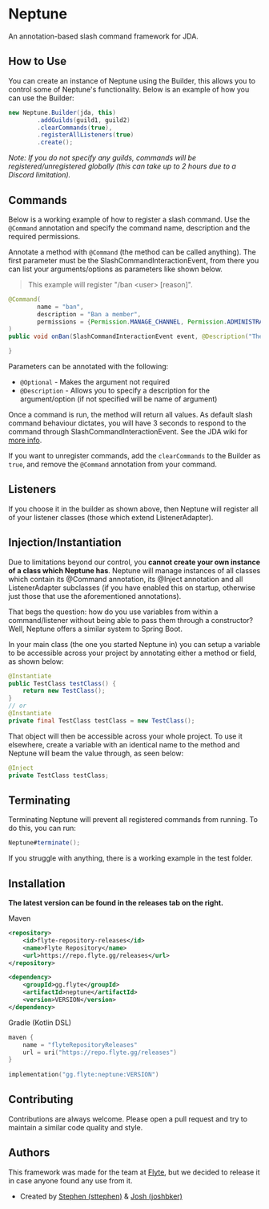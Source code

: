 
# Neptune

An annotation-based slash command framework for JDA.

## How to Use

You can create an instance of Neptune using the Builder, this allows you to control some of Neptune's functionality. Below is an example of how you can use the Builder:
```java
new Neptune.Builder(jda, this)
        .addGuilds(guild1, guild2)
        .clearCommands(true),
        .registerAllListeners(true)
        .create();
```

*Note: If you do not specify any guilds, commands will be registered/unregistered globally (this can take up to 2 hours due to a Discord limitation).*

## Commands
Below is a working example of how to register a slash command. Use the `@Command` annotation and specify the command name, description and the required permissions.

Annotate a method with `@Command` (the method can be called anything). The first parameter must be the SlashCommandInteractionEvent, from there you can list your arguments/options as parameters like shown below.

> This example will register "/ban &lt;user> [reason]".

```java
@Command(
        name = "ban",
        description = "Ban a member",
        permissions = {Permission.MANAGE_CHANNEL, Permission.ADMINISTRATOR}
)
public void onBan(SlashCommandInteractionEvent event, @Description("The user you wish to mute") User user, @Optional String reason) {

}
```
Parameters can be annotated with the following:
* `@Optional` - Makes the argument not required
* `@Description` - Allows you to specify a description for the argument/option (if not specified will be name of argument)

Once a command is run, the method will return all values. As default slash command behaviour dictates, you will have 3 seconds to respond to the command through SlashCommandInteractionEvent. See the JDA wiki for [more info](https://github.com/DV8FromTheWorld/JDA/wiki/Interactions).

If you want to unregister commands, add the `clearCommands` to the Builder as `true`, and remove the `@Command` annotation from your command.

## Listeners

If you choose it in the builder as shown above, then Neptune will register all of your listener classes (those which extend ListenerAdapter).


## Injection/Instantiation
Due to limitations beyond our control, you **cannot create your own instance of a class which Neptune has**. Neptune will manage instances of all classes which contain its @Command annotation, its @Inject annotation and all ListenerAdapter subclasses (if you have enabled this on startup, otherwise just those that use the aforementioned annotations).

That begs the question: how do you use variables from within a command/listener without being able to pass them through a constructor? Well, Neptune offers a similar system to Spring Boot.

In your main class (the one you started Neptune in) you can setup a variable to be accessible across your project by annotating either a method or field, as shown below:

```java
@Instantiate
public TestClass testClass() {
    return new TestClass();
}
// or
@Instantiate
private final TestClass testClass = new TestClass();
```
That object will then be accessible across your whole project. To use it elsewhere, create a variable with an identical name to the method and Neptune will beam the value through, as seen below:
```java
@Inject
private TestClass testClass;
```

## Terminating

Terminating Neptune will prevent all registered commands from running. To do this, you can run:
```java
Neptune#terminate();
```

If you struggle with anything, there is a working example in the test folder.

## Installation

**The latest version can be found in the releases tab on the right.**

Maven
```xml
<repository>
    <id>flyte-repository-releases</id>
    <name>Flyte Repository</name>
    <url>https://repo.flyte.gg/releases</url>
</repository>
```  
```xml
<dependency>
    <groupId>gg.flyte</groupId>
    <artifactId>neptune</artifactId>
    <version>VERSION</version>
</dependency>
```

Gradle (Kotlin DSL)
```kt
maven {
    name = "flyteRepositoryReleases"
    url = uri("https://repo.flyte.gg/releases")
}
        
implementation("gg.flyte:neptune:VERSION")
```  

## Contributing

Contributions are always welcome. Please open a pull request and try to maintain a similar code quality and style.


## Authors

This framework was made for the team at [Flyte](https://flyte.gg), but we decided to release it in case anyone found any use from it.



- Created by [Stephen (sttephen)](https://github.com/sttephen) & [Josh (joshbker)](https://github.com/joshbker)
